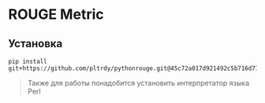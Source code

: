 # ROUGE Metric

## Установка
```
pip install git+https://github.com/pltrdy/pythonrouge.git@45c72a017d921492c5b716d711f218df80e0762a#egg=pythonrouge
```

> Также для работы понадобится установить интерпретатор языка Perl
